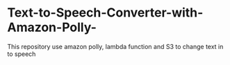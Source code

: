 # Text-to-Speech-Converter-with-Amazon-Polly-
This repository use amazon polly, lambda function and S3  to change text in to speech
